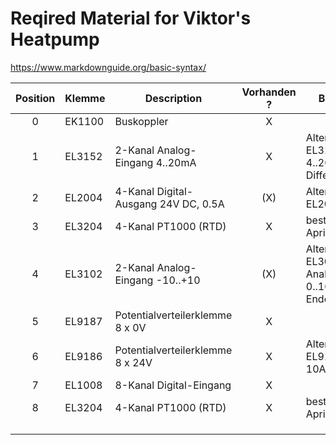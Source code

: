 # Reqired Material for Viktor's Heatpump

https://www.markdownguide.org/basic-syntax/




| Position | Klemme  | Description                              | Vorhanden ? | Bemerkung                                                          |
| :------: | ------- |----------------------------------------- | :---------: | ------------------------------------------------------------------ |
| 0        | EK1100  | Buskoppler                               |      X      |                                                                    |
| 1        | EL3152  | 2-Kanal Analog-Eingang 4..20mA           |      X      | Alternativ EL3122/EL3124, 4..20mA, Differential                    |
| 2        | EL2004  | 4-Kanal Digital-Ausgang 24V DC, 0.5A     |     (X)     | Alternativ EL2008                                                  |
| 3        | EL3204  | 4-Kanal PT1000 (RTD)                     |      X      | bestellt ebay, 28. April                                           |
| 4        | EL3102  | 2-Kanal Analog-Eingang -10..+10          |     (X)     | Alternativ EL3064, 4x Analog-In 0..10V, Sinngle Ended, bestellt    |                                                       |
| 5        | EL9187  | Potentialverteilerklemme  8 x 0V         |      X      |                                                                    |
| 6        | EL9186  | Potentialverteilerklemme  8 x 24V        |      X      | Alternativ EL9100 24V, 10A                                         |
| 7        | EL1008  | 8-Kanal Digital-Eingang                  |      X      |                                                                    |
| 8        | EL3204  | 4-Kanal PT1000 (RTD)                     |      X      | bestellt ebay, 28. April                                           |
|          |         |                                          |             |                                                                    |
|          |         |                                          |             |                                                                    |
|          |         |                                          |             |                                                                    |

